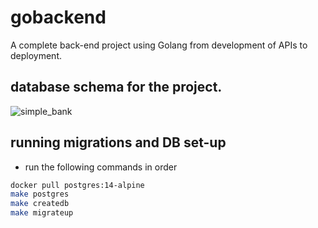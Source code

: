 # gobackend
A complete back-end project using Golang from development of APIs to deployment. 

## database schema for the project.

![simple_bank](https://user-images.githubusercontent.com/43909851/179456262-9748fac1-75b5-4a93-b9b2-1727423fca81.png)

## running migrations and DB set-up
- run the following commands in order 
```sh
docker pull postgres:14-alpine
make postgres
make createdb
make migrateup
```
